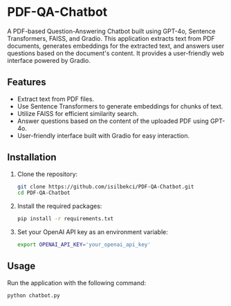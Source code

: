 # PDF-QA-Chatbot

A PDF-based Question-Answering Chatbot built using GPT-4o, Sentence Transformers, FAISS, and Gradio. This application extracts text from PDF documents, generates embeddings for the extracted text, and answers user questions based on the document's content. It provides a user-friendly web interface powered by Gradio.

## Features

- Extract text from PDF files.
- Use Sentence Transformers to generate embeddings for chunks of text.
- Utilize FAISS for efficient similarity search.
- Answer questions based on the content of the uploaded PDF using GPT-4o.
- User-friendly interface built with Gradio for easy interaction.

## Installation

1. Clone the repository:

    ```bash
    git clone https://github.com/isilbekci/PDF-QA-Chatbot.git
    cd PDF-QA-Chatbot
    ```

2. Install the required packages:

    ```bash
    pip install -r requirements.txt
    ```

3. Set your OpenAI API key as an environment variable:

    ```bash
    export OPENAI_API_KEY='your_openai_api_key'
    ```

## Usage

Run the application with the following command:

```bash
python chatbot.py
